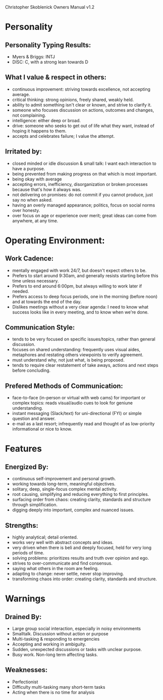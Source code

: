Christopher Skoblenick
Owners Manual v1.2

# Personality

## Personality Typing Results:
- Myers & Briggs: INTJ
- DISC: C, with a strong lean towards D

## What I value & respect in others:
- continuous improvement: striving towards excellence, not accepting average.
- critical thinking: strong opinions, freely shared, weakly held.
- ability to admit something isn't clear or known, and strive to clarify it.
- someone who focuses discussion on actions, outcomes and changes, not complaining.
- intelligence: either deep or broad.
- drive: someone who seeks to get out of life what they want, instead of hoping it happens to them.
- accepts and celebrates failure; I value the attempt.

## Irritated by:
- closed minded or idle discussion & small talk: I want each interaction to have a purpose.
- being prevented from making progress on that which is most important.
- being okay with average
- accepting errors, inefficiency, disorganization or broken processes because that's how it always was.
- not delivering on promises: do not commit if you cannot produce, just say no when asked.
- having an overly managed appearance; politics, focus on social norms over honesty.
- over focus on age or experience over merit; great ideas can come from anywhere, at any time.


# Operating Environment:

## Work Cadence:
- mentally engaged with work 24/7, but doesn't expect others to be.
- Prefers to start around 9:30am, and generally resists starting before this time unless necessary.
- Prefers to end around 6:00pm, but always willing to work later if needed.
- Prefers access to deep focus periods, one in the morning (before noon) and at towards the end of the day.
- Dislikes meetings without a very clear agenda: I need to know what success looks like in every meeting, and to know when we're done.

## Communication Style:
- tends to be very focused on specific issues/topics, rather than general discussion.
- focuses on shared understanding: frequently uses visual aides, metaphores and restating others viewpoints to verify agreement.
- must understand why, not just what, is being proposed.
- tends to require clear restatement of take aways, actions and next steps before concluding.

## Prefered Methods of Communication:
- face-to-face (in-person or virtual with web cams) for important or complex topics: reads visual/audio cues to look for geniune understanding.
- instant messaging (Slack/text) for uni-directional (FYI) or simple question and answer.
- e-mail as a last resort; infrequently read and thought of as low-priority informational or nice to know.


# Features

## Energized By:
- continuous self-improvement and personal growth.
- working towards long-term, meaningful objectives.
- solitary, deep, single-focus complex mental activity.
- root causing, simplifying and reducing everything to first principles.
- surfacing order from chaos: creating clarity, standards and structure through simplification.
- digging deeply into important, complex and nuanced issues.

## Strengths:
- highly analytical; detail oriented.
- works very well with abstract concepts and ideas.
- very driven when there is beli and deeply focused, held for very long periods of time.
- solving problems: prioritizes results and truth over opinion and ego.
- strives to over-communicate and find consensus.
- saying what others in the room are feeling.
- adapting to change: never settle, never stop improving.
- transforming chaos into order: creating clarity, standards and structure.


# Warnings

## Drained By:
- Large group social interaction, especially in noisy environments
- Smalltalk. Discussion without action or purpose
- Multi-tasking & responding to emergencies
- Accepting and working in ambiguity.
- Sudden, unexpected discussions or tasks with unclear purpose.
- Busy work. Non-long term affecting tasks.

## Weaknesses:
- Perfectionist
- Difficulty multi-tasking many short-term tasks
- Acting when there is no time for analysis
